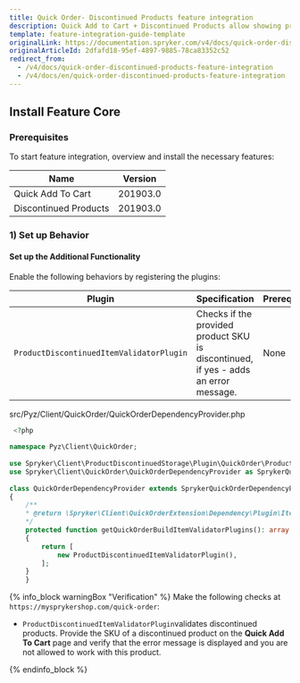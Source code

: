 ```yaml
---
title: Quick Order- Discontinued Products feature integration
description: Quick Add to Cart + Discontinued Products allow showing products in cart as "discontinued". This guide describes how to integrate the feature into the project.
template: feature-integration-guide-template
originalLink: https://documentation.spryker.com/v4/docs/quick-order-discontinued-products-feature-integration
originalArticleId: 2dfafd18-95ef-4897-9885-78ca83352c52
redirect_from:
  - /v4/docs/quick-order-discontinued-products-feature-integration
  - /v4/docs/en/quick-order-discontinued-products-feature-integration
---
```


## Install Feature Core
### Prerequisites
To start feature integration, overview and install the necessary features:

|  Name|Version  |
| --- | --- |
|Quick Add To Cart  |201903.0  |
|Discontinued Products  |  201903.0|

### 1) Set up Behavior
#### Set up the Additional Functionality
Enable the following behaviors by registering the plugins:

|Plugin  |  Specification|  Prerequisites| Namespace |
| --- | --- | --- | --- |
| `ProductDiscontinuedItemValidatorPlugin` |Checks if the provided product SKU is discontinued, if yes - adds an error message.  | None | `Spryker\Client\ProductDiscontinuedStorage\Plugin\QuickOrder` |

src/Pyz/Client/QuickOrder/QuickOrderDependencyProvider.php

```php
 <?php
 
namespace Pyz\Client\QuickOrder;
 
use Spryker\Client\ProductDiscontinuedStorage\Plugin\QuickOrder\ProductDiscontinuedItemValidatorPlugin;
use Spryker\Client\QuickOrder\QuickOrderDependencyProvider as SprykerQuickOrderDependencyProvider;
 
class QuickOrderDependencyProvider extends SprykerQuickOrderDependencyProvider
{
	/**
	* @return \Spryker\Client\QuickOrderExtension\Dependency\Plugin\ItemValidatorPluginInterface[]
	*/
	protected function getQuickOrderBuildItemValidatorPlugins(): array
	{
		return [
			new ProductDiscontinuedItemValidatorPlugin(),
		];
	}
    }
```

{% info_block warningBox "Verification" %}
Make the following checks at `https://mysprykershop.com/quick-order`:<ul><li>`ProductDiscontinuedItemValidatorPlugin`validates discontinued products. Provide the SKU of a discontinued product on the **Quick Add To Cart** page and verify that the error message is displayed and you are not allowed to work with this product.</li></ul>
{% endinfo_block %}
